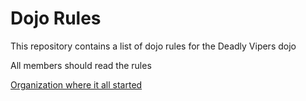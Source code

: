 Dojo Rules
==========

This repository contains a list of dojo rules for the Deadly Vipers dojo

All members should read the rules

[Organization where it all started](https://github.com/deadlyvipers)

